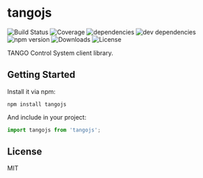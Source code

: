 # tangojs

![Build Status](https://img.shields.io/travis/mliszcz/tangojs.svg)
![Coverage](https://img.shields.io/coveralls/mliszcz/tangojs.svg)
![dependencies](https://img.shields.io/david/mliszcz/tangojs.svg)
![dev dependencies](https://img.shields.io/david/dev/mliszcz/tangojs.svg)
![npm version](https://img.shields.io/npm/v/tangojs.svg)
![Downloads](https://img.shields.io/npm/dm/tangojs.svg)
![License](https://img.shields.io/npm/l/tangojs.svg)

TANGO Control System client library.

## Getting Started

Install it via npm:

```shell
npm install tangojs
```

And include in your project:

```javascript
import tangojs from 'tangojs';
```

## License

MIT
